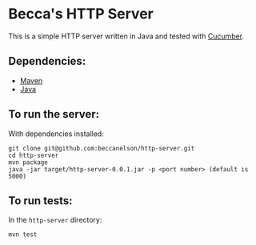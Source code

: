 # Becca's HTTP Server

This is a simple HTTP server written in Java and tested with [Cucumber](http://cucumber.io). 

## Dependencies:

+ [Maven](https://maven.apache.org/)
+ [Java](http://www.oracle.com/technetwork/systems/index-jsp-138363.html)

## To run the server:

With dependencies installed:
```
git clone git@github.com:beccanelson/http-server.git
cd http-server
mvn package
java -jar target/http-server-0.0.1.jar -p <port number> (default is 5000)
```

## To run tests:

In the `http-server` directory:
```
mvn test
```
